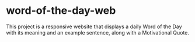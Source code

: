 # word-of-the-day-web
This project is a responsive website that displays a daily Word of the Day with its meaning and an example sentence, along with a Motivational Quote.
